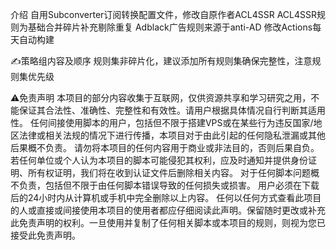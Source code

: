 介绍
自用Subconverter订阅转换配置文件，修改自原作者ACL4SSR
ACL4SSR规则为基础合并碎片补充剔除重复
Adblack广告规则来源于anti-AD 修改Actions每天自动构建




✍策略组内容及顺序
规则集非碎片化，建议添加所有规则集确保完整性，注意规则集优先级







⚠️免责声明
本项目的部分内容收集于互联网，仅供资源共享和学习研究之用，不能保证其合法性、准确性、完整性和有效性。请用户根据具体情况自行判断其适用性。
任何间接使用脚本的用户，包括但不限于搭建VPS或在某些行为违反国家/地区法律或相关法规的情况下进行传播，本项目对于由此引起的任何隐私泄漏或其他后果概不负责。
请勿将本项目的任何内容用于商业或非法目的，否则后果自负。
若任何单位或个人认为本项目的脚本可能侵犯其权利，应及时通知并提供身份证明、所有权证明，我们将在收到认证文件后删除相关内容。
对于任何脚本问题概不负责，包括但不限于由任何脚本错误导致的任何损失或损害。
用户必须在下载后的24小时内从计算机或手机中完全删除以上内容。
任何以任何方式查看此项目的人或直接或间接使用本项目的使用者都应仔细阅读此声明。保留随时更改或补充此免责声明的权利。一旦使用并复制了任何相关脚本或本项目的规则，则视为您已接受此免责声明。
